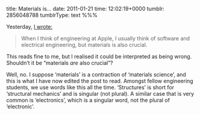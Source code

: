 title: Materials is…
date: 2011-01-21
time: 12:02:19+0000
tumblr: 2856048788
tumblrType: text
%%%

Yesterday, [I wrote:](/post/2833877218)

> When I think of engineering at Apple, I usually think of software and electrical engineering, but materials is also crucial. 

This reads fine to me, but I realised it could be interpreted as being wrong. Shouldn’t it be “materials *are* also crucial”?

Well, no. I suppose ‘materials’ is a contraction of ‘materials science’, and this is what I have now edited the post to read. Amongst fellow engineering students, we use words like this all the time. ‘Structures’ is short for ‘structural mechanics’ and is singular (not plural). A similar case that is very common is ‘electronics’, which is a singular word, not the plural of ‘electronic’. 
